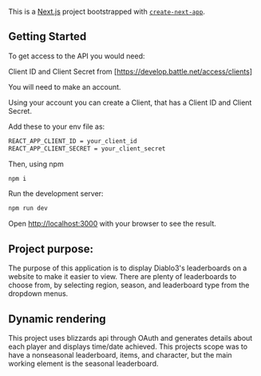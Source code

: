 This is a [Next.js](https://nextjs.org) project bootstrapped with [`create-next-app`](https://github.com/vercel/next.js/tree/canary/packages/create-next-app).

## Getting Started

To get access to the API you would need:

Client ID and Client Secret from [https://develop.battle.net/access/clients]

You will need to make an account.

Using your account you can create a Client, that has a Client ID and Client Secret.

Add these to your env file as:

```bash
REACT_APP_CLIENT_ID = your_client_id
REACT_APP_CLIENT_SECRET = your_client_secret
```

Then, using npm

```bash
npm i
```

Run the development server:

```bash
npm run dev
```

Open [http://localhost:3000](http://localhost:3000) with your browser to see the result.

## Project purpose:

The purpose of this application is to display Diablo3's leaderboards on a website to make it easier to view.
There are plenty of leaderboards to choose from, by selecting region, season, and leaderboard type from the dropdown menus.

## Dynamic rendering

This project uses blizzards api through OAuth and generates details about each player and displays time/date achieved.
This projects scope was to have a nonseasonal leaderboard, items, and character, but the main working element is the seasonal leaderboard.
